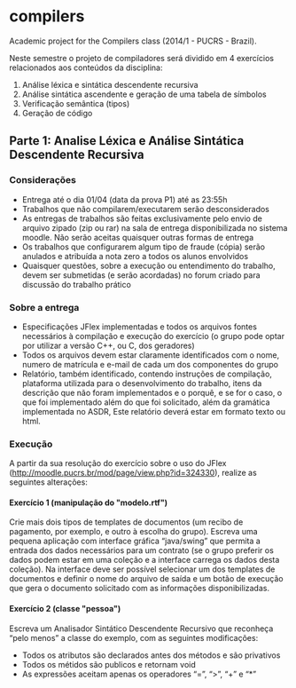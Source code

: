 # compilers

Academic project for the Compilers class (2014/1 - PUCRS - Brazil).

Neste semestre o projeto de compiladores será dividido em 4 exercícios relacionados aos conteúdos da disciplina:

1. Análise léxica e sintática descendente recursiva
2. Análise sintática ascendente e geração de uma tabela de símbolos
3. Verificação semântica (tipos)
4. Geração de código

## Parte 1: Analise Léxica e Análise Sintática Descendente Recursiva

### Considerações

* Entrega até o dia 01/04 (data da prova P1) até as 23:55h
* Trabalhos que não compilarem/executarem serão desconsiderados
* As entregas de trabalhos são feitas exclusivamente pelo envio de arquivo zipado (zip ou rar) na sala de entrega disponibilizada no sistema moodle. Não serão aceitas quaisquer outras formas de entrega
* Os trabalhos que configurarem algum tipo de fraude (cópia) serão anulados e atribuída a nota zero a todos os alunos envolvidos
* Quaisquer questões, sobre a execução ou entendimento do trabalho, devem ser submetidas (e serão acordadas) no forum criado para discussão do trabalho prático

### Sobre a entrega

* Especificações JFlex implementadas e todos os arquivos fontes necessários à compilação e execução do exercício (o grupo pode optar por utilizar a versão C++, ou C, dos geradores)
* Todos os arquivos devem estar claramente identificados com o nome, numero de matrícula e e-mail de cada um dos componentes do grupo
* Relatório, também identificado, contendo instruções de compilação, plataforma utilizada para o desenvolvimento do trabalho, itens da descrição que não foram implementados e o porquê, e se for o caso, o que foi implementado além do que foi solicitado, além da gramática implementada no ASDR, Este relatório deverá estar em formato texto ou html.

### Execução

A partir da sua resolução do exercício sobre o uso do JFlex (http://moodle.pucrs.br/mod/page/view.php?id=324330), realize as seguintes alterações:

#### Exercício 1 (manipulação do "modelo.rtf")

Crie mais dois tipos de templates de documentos (um recibo de pagamento, por exemplo, e outro à escolha do grupo). Escreva uma pequena aplicação com interface gráfica “java/swing” que permita a entrada dos dados necessários para um contrato (se o grupo preferir os dados podem estar em uma coleção e a interface carrega os dados desta coleção). Na interface deve ser possível selecionar um dos templates de documentos e definir o nome do arquivo de saída e um botão de execução que gera o documento solicitado com as informações disponibilizadas.

#### Exercício 2 (classe "pessoa")

Escreva um Analisador Sintático Descendente Recursivo que reconheça “pelo menos” a classe do exemplo, com as seguintes modificações:

* Todos os atributos são declarados antes dos métodos e são privativos
* Todos os métidos são publicos e retornam void
* As expressões aceitam apenas os operadores “=”, “>”, “+” e “*”
